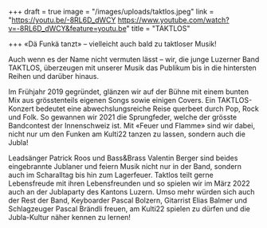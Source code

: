 +++
draft = true
image = "/images/uploads/taktlos.jpeg"
link = "https://youtu.be/-8RL6D_dWCY https://www.youtube.com/watch?v=-8RL6D_dWCY&feature=youtu.be"
title = "TAKTLOS"

+++
«Dä Funkä tanzt» – vielleicht auch bald zu taktloser Musik!

Auch wenn es der Name nicht vermuten lässt – wir, die junge Luzerner Band TAKTLOS, überzeugen mit unserer Musik das Publikum bis in die hintersten Reihen und darüber hinaus.

Im Frühjahr 2019 gegründet, glänzen wir auf der Bühne mit einem bunten Mix aus grösstenteils eigenen Songs sowie einigen Covers. Ein TAKTLOS-Konzert bedeutet eine abwechslungsreiche Reise querbeet durch Pop, Rock und Folk. So gewannen wir 2021 die Sprungfeder, welche der grösste Bandcontest der Innenschweiz ist. Mit «Feuer und Flamme» sind wir dabei, nicht nur um den Funken am Kulti22 tanzen zu lassen, sondern auch die Jubla!

Leadsänger Patrick Roos und Bass&Brass Valentin Berger sind beides eingebrannte Jublaner und feiern Musik nicht nur in der Band, sondern auch im Scharalltag bis hin zum Lagerfeuer. Taktlos teilt gerne Lebensfreude mit ihren Lebensfreunden und so spielen wir im März 2022 auch an der Jublaparty des Kantons Luzern. Umso mehr würden sich auch der Rest der Band, Keyboarder Pascal Bolzern, Gitarrist Elias Balmer und Schlagzeuger Pascal Brändli freuen, am Kulti22 spielen zu dürfen und die Jubla-Kultur näher kennen zu lernen!